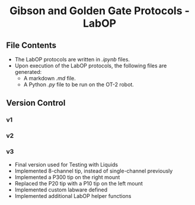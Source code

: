 <h1 align="center">
  Gibson and Golden Gate Protocols - LabOP
</h1>

## File Contents
- The LabOP protocols are written in *.ipynb* files.
- Upon execution of the LabOP protocols, the following files are generated:
  - A markdown *.md* file.
  - A Python *.py* file to be run on the OT-2 robot.

## Version Control
### v1

### v2

### v3
- Final version used for Testing with Liquids
- Implemented 8-channel tip, instead of single-channel previously
- Implemented a P300 tip on the right mount
- Replaced the P20 tip with a P10 tip on the left mount
- Implemented custom labware defined
- Implemented additional LabOP helper functions
